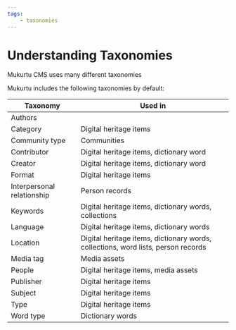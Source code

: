 ```yaml
---
tags:
    - taxonomies
---
```


# Understanding Taxonomies

Mukurtu CMS uses many different taxonomies



Mukurtu includes the following taxonomies by default:


| Taxonomy                      | Used in            |
| ----------------------------- | ------------------ |
| Authors                       |                    |   
| Category                      | Digital heritage items|
| Community type                | Communities |
| Contributor                   | Digital heritage items, dictionary word |
| Creator                       | Digital heritage items, dictionary word |
| Format                        | Digital heritage items |
| Interpersonal relationship    | Person records |
| Keywords                      | Digital heritage items, dictionary words, collections |
| Language                      | Digital heritage items, dictionary words |
| Location                      | Digital heritage items, dictionary words, collections, word lists, person records |
| Media tag                     | Media assets |
| People                        | Digital heritage items, media assets |
| Publisher                     | Digital heritage items |
| Subject                       | Digital heritage items |
| Type                          | Digital heritage items |
| Word type                     | Dictionary words |


